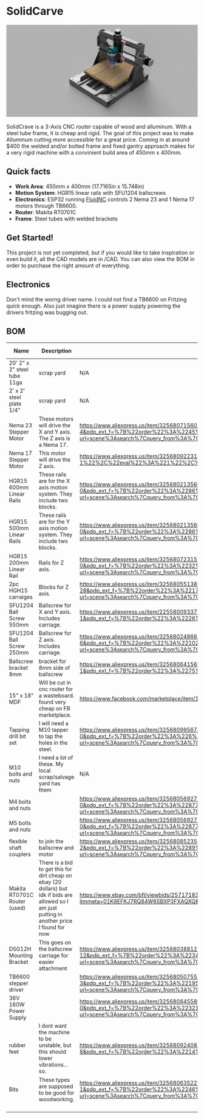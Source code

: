 # SolidCarve

![](https://github.com/eshaanmodi541/SolidCarve/blob/996ff6820cfa5047ebaaeb4d239864aec47d669c/CAD/CNC%20V1%20v3.png)

SolidCrave is a 3-Axis CNC router capable of wood and alluminum. With a steel tube frame, it is cheap and rigid. The goal of this project was to make Alluminum cutting more accessible for a great price. Coming in at around $400 the welded and/or bolted frame and fixed gantry approach makes for a very rigid machine with a convinient build area of 450mm x 400mm.

## Quick facts

* **Work Area**: 450mm x 400mm (17.7165in x 15.748in)
* **Motion System**: HGR15 linear rails with SFU1204 ballscrews
* **Electronics**: ESP32 running [FluidNC](https://github.com/bdring/FluidNC) controls 2 Nema 23 and 1 Nema 17 motors through TB6600.
* **Router**: Makita RT0701C
* **Frame**: Steel tubes with welded brackets

## Get Started!

This project is not yet completed, but if you would like to take inspiration or even build it, all the CAD models are in /CAD. You can also view the BOM in order to purchase the right amount of everything. 

## Electronics

Don't mind the worng driver name. I could not find a TB6600 on Fritzing quick enough. Also just imagine there is a power supply powering the drivers fritzing was bugging out.
![]()

## BOM

|Name                        |Description                                                                                                                                     |Link                                                                                                                                                                                                                                                                                                                                                                                                                                                                                                                                                                                                                                                                                                                                                     |Unit Price|Amount|Total |
|----------------------------|------------------------------------------------------------------------------------------------------------------------------------------------|---------------------------------------------------------------------------------------------------------------------------------------------------------------------------------------------------------------------------------------------------------------------------------------------------------------------------------------------------------------------------------------------------------------------------------------------------------------------------------------------------------------------------------------------------------------------------------------------------------------------------------------------------------------------------------------------------------------------------------------------------------|----------|------|------|
|20' 2" x 2" steel tube 11ga |scrap yard                                                                                                                                      |N/A                                                                                                                                                                                                                                                                                                                                                                                                                                                                                                                                                                                                                                                                                                                                                      |30        |1     |30    |
|2' x 2' steel plate 1/4"    |scrap yard                                                                                                                                      |N/A                                                                                                                                                                                                                                                                                                                                                                                                                                                                                                                                                                                                                                                                                                                                                      |15        |1     |15    |
|Nema 23 Stepper Motor       |These motors will drive the X and Y axis. The Z axis is a Nema 17.                                                                              |https://www.aliexpress.us/item/3256807156054385.html?spm=a2g0o.productlist.main.5.230f49JK49JKb5&algo_pvid=e405b600-67c0-404b-92b8-c12b775f8413&algo_exp_id=e405b600-67c0-404b-92b8-c12b775f8413-4&pdp_ext_f=%7B%22order%22%3A%2245%22%2C%22eval%22%3A%221%22%2C%22fromPage%22%3A%22search%22%7D&pdp_npi=6%40dis%21USD%2131.13%2123.33%21%21%2131.13%2123.33%21%402101fd6c17614235621012046e2751%2112000040341024266%21sea%21US%212885384607%21X%211%210%21n_tag%3A-29919%3Bd%3A7a2cc801%3Bm03_new_user%3A-29895%3BpisId%3A5000000190826415&curPageLogUid=1ZugifL4wLtP&utparam-url=scene%3Asearch%7Cquery_from%3A%7Cx_object_id%3A1005007342369137%7C_p_origin_prod%3A                                                                                   |23.33     |1     |23.33 |
|Nema 17 Stepper Motor       |This motor will drive the Z axis.                                                                                                               |https://www.aliexpress.us/item/3256809223184730.html?spm=a2g0o.productlist.main.16.73afKJUqKJUqEr&algo_pvid=9df6aeff-7932-46aa-b3da-1262762ab8a4&algo_exp_id=9df6aeff-7932-46aa-b3da-1262762ab8a4-15&pdp_ext_f=%7B%22order%22%3A%22-1%22%2C%22eval%22%3A%221%22%2C%22fromPage%22%3A%22search%22%7D&pdp_npi=6%40dis%21USD%2113.90%2113.20%21%21%2113.90%2113.20%21%402101d25f17614240842937816e5fed%2112000049010762722%21sea%21US%212885384607%21X%211%210%21n_tag%3A-29919%3Bd%3A7a2cc801%3Bm03_new_user%3A-29895&curPageLogUid=ZoDJaLagXyey&utparam-url=scene%3Asearch%7Cquery_from%3A%7Cx_object_id%3A1005009409499482%7C_p_origin_prod%3A                                                                                                            |13.2      |1     |13.2  |
|HGR15 600mm Linear Rails    |These rails are for the X axis motion system. They include two blocks.                                                                          |https://www.aliexpress.us/item/3256802135605944.html?spm=a2g0o.productlist.main.1.32642883iEcr8P&algo_pvid=551ac20b-b4fd-4346-8559-6b379feccfa0&algo_exp_id=551ac20b-b4fd-4346-8559-6b379feccfa0-0&pdp_ext_f=%7B%22order%22%3A%2286%22%2C%22eval%22%3A%221%22%2C%22fromPage%22%3A%22search%22%7D&pdp_npi=6%40dis%21USD%2169.99%2148.99%21%21%2169.99%2148.99%21%402101f4dc17614241852111655efd9f%2112000020076253720%21sea%21US%212885384607%21X%211%210%21n_tag%3A-29919%3Bd%3A7a2cc801%3Bm03_new_user%3A-29895&curPageLogUid=UzAIjEZK8Vem&utparam-url=scene%3Asearch%7Cquery_from%3A%7Cx_object_id%3A1005002321920696%7C_p_origin_prod%3A                                                                                                              |45.99     |1     |45.99 |
|HGR15 500mm Linear Rails    |These rails are for the Y axis motion system. They include two blocks.                                                                          |https://www.aliexpress.us/item/3256802135605944.html?spm=a2g0o.productlist.main.1.32642883iEcr8P&algo_pvid=551ac20b-b4fd-4346-8559-6b379feccfa0&algo_exp_id=551ac20b-b4fd-4346-8559-6b379feccfa0-0&pdp_ext_f=%7B%22order%22%3A%2286%22%2C%22eval%22%3A%221%22%2C%22fromPage%22%3A%22search%22%7D&pdp_npi=6%40dis%21USD%2169.99%2148.99%21%21%2169.99%2148.99%21%402101f4dc17614241852111655efd9f%2112000020076253720%21sea%21US%212885384607%21X%211%210%21n_tag%3A-29919%3Bd%3A7a2cc801%3Bm03_new_user%3A-29895&curPageLogUid=UzAIjEZK8Vem&utparam-url=scene%3Asearch%7Cquery_from%3A%7Cx_object_id%3A1005002321920696%7C_p_origin_prod%3A                                                                                                              |40        |1     |40    |
|HGR15 200mm Linear Rail     |Rails for Z axis.                                                                                                                               |https://www.aliexpress.us/item/3256807231570551.html?spm=a2g0o.productlist.main.1.3af1Ss8VSs8VZE&algo_pvid=c16633f9-0df3-4ee1-9045-fc043b156705&algo_exp_id=c16633f9-0df3-4ee1-9045-fc043b156705-0&pdp_ext_f=%7B%22order%22%3A%2232%22%2C%22eval%22%3A%221%22%2C%22fromPage%22%3A%22search%22%7D&pdp_npi=6%40dis%21USD%2113.29%215.49%21%21%2194.18%2138.90%21%402101c69b17614244798601278edbc1%2112000043245086672%21sea%21US%212885384607%21X%211%210%21n_tag%3A-29919%3Bd%3A7a2cc801%3Bm03_new_user%3A-29895%3BpisId%3A5000000190826415&curPageLogUid=YzeT7mCZ7kKl&utparam-url=scene%3Asearch%7Cquery_from%3A%7Cx_object_id%3A1005007417885303%7C_p_origin_prod%3A                                                                                    |5.49      |2     |10.98 |
|2pc HGH15 carraiges         |Blocks for Z axis.                                                                                                                              |https://www.aliexpress.us/item/3256805513804940.html?spm=a2g0o.productlist.main.31.5505jYw9jYw9de&algo_pvid=321bfa67-2f38-4018-91e9-e09a3223522b&algo_exp_id=321bfa67-2f38-4018-91e9-e09a3223522b-28&pdp_ext_f=%7B%22order%22%3A%2217%22%2C%22eval%22%3A%221%22%2C%22fromPage%22%3A%22search%22%7D&pdp_npi=6%40dis%21USD%219.89%215.93%21%21%2170.07%2142.04%21%402101ee6617614242870251394ea7c4%2112000034051157071%21sea%21US%212885384607%21X%211%210%21n_tag%3A-29919%3Bd%3A7a2cc801%3Bm03_new_user%3A-29895&curPageLogUid=KtT9E9kYgdcX&utparam-url=scene%3Asearch%7Cquery_from%3A%7Cx_object_id%3A1005005700119692%7C_p_origin_prod%3A                                                                                                              |5.93      |2     |11.86 |
|SFU1204 Ball Screw 550mm    |Ballscrew for X and Y axis. Includes carriage.                                                                                                  |https://www.aliexpress.us/item/2255800933770085.html?spm=a2g0o.productlist.main.2.2f55PKXbPKXbpc&algo_pvid=072fceac-d678-42d2-ad1a-494a9637eb7e&algo_exp_id=072fceac-d678-42d2-ad1a-494a9637eb7e-1&pdp_ext_f=%7B%22order%22%3A%2226%22%2C%22eval%22%3A%221%22%2C%22fromPage%22%3A%22search%22%7D&pdp_npi=6%40dis%21USD%2121.32%2115.99%21%21%2121.32%2115.99%21%40210328df17614245772582081e8d8d%2112000029163499694%21sea%21US%212885384607%21X%211%210%21n_tag%3A-29919%3Bd%3A7a2cc801%3Bm03_new_user%3A-29895&curPageLogUid=8jCOxQiP5AiG&utparam-url=scene%3Asearch%7Cquery_from%3A%7Cx_object_id%3A4001120084837%7C_p_origin_prod%3A                                                                                                                 |23.99     |2     |47.98 |
|SFU1204 Ball Screw 250mm    |Ballscrew for Z axis. Includes carriage.                                                                                                        |https://www.aliexpress.us/item/3256802486685399.html?spm=a2g0o.productlist.main.7.16cbfoaafoaaGZ&algo_pvid=c26ceaa0-5aee-4160-8e56-a98ccb4fc3b7&algo_exp_id=c26ceaa0-5aee-4160-8e56-a98ccb4fc3b7-6&pdp_ext_f=%7B%22order%22%3A%22102%22%2C%22eval%22%3A%221%22%2C%22fromPage%22%3A%22search%22%7D&pdp_npi=6%40dis%21USD%2112.71%218.26%21%21%2112.71%218.26%21%402101d83f17614246579328250ee642%2112000036673891875%21sea%21US%212885384607%21X%211%210%21n_tag%3A-29919%3Bd%3A7a2cc801%3Bm03_new_user%3A-29895&curPageLogUid=OST16f6T6tOh&utparam-url=scene%3Asearch%7Cquery_from%3A%7Cx_object_id%3A1005002673000151%7C_p_origin_prod%3A                                                                                                               |26.23     |1     |26.23 |
|Ballscrew bracket 8mm       |bracket for 8mm side of ballscrew                                                                                                               |https://www.aliexpress.us/item/3256806415698565.html?spm=a2g0o.productlist.main.2.7b53zUpezUpeXx&algo_pvid=06086790-254f-45b3-95ed-4b75f780570a&algo_exp_id=06086790-254f-45b3-95ed-4b75f780570a-1&pdp_ext_f=%7B%22order%22%3A%2275%22%2C%22eval%22%3A%221%22%2C%22fromPage%22%3A%22search%22%7D&pdp_npi=6%40dis%21USD%211.65%211.65%21%21%211.65%211.65%21%402101fd6c17614357423772453e26f4%2112000037788138131%21sea%21US%212885384607%21X%211%210%21n_tag%3A-29919%3Bd%3A7a2cc801%3Bm03_new_user%3A-29895&curPageLogUid=SNuCUD4H25bp&utparam-url=scene%3Asearch%7Cquery_from%3A%7Cx_object_id%3A1005006602013317%7C_p_origin_prod%3A                                                                                                                  |1.65      |3     |4.95  |
|15" x 18" MDF               |Will be cut in cnc router for a wasteboard. found very cheap on FB marketplace.                                                                 |https://www.facebook.com/marketplace/item/1571688714004802/?ref=search&referral_code=null&referral_story_type=post&tracking=browse_serp%3Aeb692f34-21ce-46a9-ada0-ddae626dfe8c                                                                                                                                                                                                                                                                                                                                                                                                                                                                                                                                                                           |1.5       |4.5   |6.75  |
|Tapping drill bit set       |I will need a M10 tapper to tap the holes in the steel.                                                                                         |https://www.aliexpress.us/item/3256809956746749.html?spm=a2g0o.productlist.main.1.4a90s8rIs8rIe6&algo_pvid=4dc19a08-78d6-47df-b4b7-0628c9353d3b&algo_exp_id=4dc19a08-78d6-47df-b4b7-0628c9353d3b-0&pdp_ext_f=%7B%22order%22%3A%226%22%2C%22eval%22%3A%221%22%2C%22fromPage%22%3A%22search%22%7D&pdp_npi=6%40dis%21USD%218.10%211.99%21%21%218.10%211.99%21%40210319b017614346518524918ea2b4%2112000051300260017%21sea%21US%212885384607%21X%211%210%21n_tag%3A-29919%3Bd%3A7a2cc801%3Bm03_new_user%3A-29895%3BpisId%3A5000000190826415&curPageLogUid=01nvyxRh9QR5&utparam-url=scene%3Asearch%7Cquery_from%3A%7Cx_object_id%3A1005010143061501%7C_p_origin_prod%3A                                                                                        |1.99      |1     |1.99  |
|M10 bolts and nuts          |I need a lot of these. My local scrap/salvage yard has them                                                                                     |N/A                                                                                                                                                                                                                                                                                                                                                                                                                                                                                                                                                                                                                                                                                                                                                      |5         |1     |5     |
|M4 bolts and nuts           |                                                                                                                                                |https://www.aliexpress.us/item/3256805692722422.html?spm=a2g0o.productlist.main.1.7e44SJXhSJXhom&algo_pvid=31f6e690-a240-4178-a614-45ce41931518&algo_exp_id=31f6e690-a240-4178-a614-45ce41931518-0&pdp_ext_f=%7B%22order%22%3A%228777%22%2C%22eval%22%3A%221%22%2C%22fromPage%22%3A%22search%22%7D&pdp_npi=6%40dis%21USD%212.17%211.92%21%21%212.17%211.92%21%402101e4c717615125693875141e2306%2112000034679037311%21sea%21US%212885384607%21X%211%210%21n_tag%3A-29919%3Bd%3A7a2cc801%3Bm03_new_user%3A-29895%3BpisId%3A5000000191253836&curPageLogUid=aVIkGEEZwtQU&utparam-url=scene%3Asearch%7Cquery_from%3A%7Cx_object_id%3A1005005879037174%7C_p_origin_prod%3A                                                                                     |1.99      |1     |1.99  |
|M5 bolts and nuts           |                                                                                                                                                |https://www.aliexpress.us/item/3256805692722422.html?spm=a2g0o.productlist.main.1.7e44SJXhSJXhom&algo_pvid=31f6e690-a240-4178-a614-45ce41931518&algo_exp_id=31f6e690-a240-4178-a614-45ce41931518-0&pdp_ext_f=%7B%22order%22%3A%228777%22%2C%22eval%22%3A%221%22%2C%22fromPage%22%3A%22search%22%7D&pdp_npi=6%40dis%21USD%212.17%211.92%21%21%212.17%211.92%21%402101e4c717615125693875141e2306%2112000034679037311%21sea%21US%212885384607%21X%211%210%21n_tag%3A-29919%3Bd%3A7a2cc801%3Bm03_new_user%3A-29895%3BpisId%3A5000000191253836&curPageLogUid=aVIkGEEZwtQU&utparam-url=scene%3Asearch%7Cquery_from%3A%7Cx_object_id%3A1005005879037174%7C_p_origin_prod%3A                                                                                     |1.74      |1     |1.74  |
|flexible shaft couplers     |to join the ballscrew and motor                                                                                                                 |https://www.aliexpress.us/item/3256808523574783.html?spm=a2g0o.productlist.main.3.34364AQH4AQHHR&algo_pvid=9a95b6a9-26af-4f88-8791-d68ad274ef1a&algo_exp_id=9a95b6a9-26af-4f88-8791-d68ad274ef1a-2&pdp_ext_f=%7B%22order%22%3A%2289%22%2C%22eval%22%3A%221%22%2C%22fromPage%22%3A%22search%22%7D&pdp_npi=6%40dis%21USD%2114.79%211.99%21%21%21104.82%2114.08%21%40210318a717614232486246837eef23%2112000046342938568%21sea%21US%212885384607%21X%211%210%21n_tag%3A-29919%3Bd%3A7a2cc801%3Bm03_new_user%3A-29895%3BpisId%3A5000000190826415&curPageLogUid=PxdiShzWzJE4&utparam-url=scene%3Asearch%7Cquery_from%3A%7Cx_object_id%3A1005008709889535%7C_p_origin_prod%3A                                                                                   |1.99      |1     |1.99  |
|Makita RT0701C Router (used)|There is a bid to get this for dirt cheap on ebay (20 dollars) but idk if bids are allowed so I am just putting in another price I found for now|https://www.ebay.com/bfl/viewbids/257171832182?item=257171832182&rt=nc&_trksid=p2349526.m145235.l2565,  https://www.ebay.com/itm/205675673835?itmmeta=01K8EFKJ7RQ84W6SBXP3FXAQXQ&hash=item2fe339b8eb:g:YDcAAeSw1w5ooQOu&itmprp=enc%3AAQAKAAAA4NHOg0D50eDiCdi%2FfP0r02vxDUjuFqSdUBpM19ojOi55CdLjhUGLBQO4a7N%2BtjMPwKFgiNGolN9KtKulDLkE6Y%2F%2BYoC8%2FMQvfJhbJU1FL%2FpZvFG7ysADOvYnH3%2FyLB9FW0HxqzFqMD8B%2FneX90RpFM87MsVdbGHv5Tz8wrSJa3hSYdveVDFYL%2FkJ3xWYu%2Fkt3KaeFx3AGshFfz3zhN1i8dlh0jnhVAIUXpyMj5V2qOWIYPNpvC4OHqDZChhF7988Jr3K0EflFGdw6kF26V3B7DwepYJsYdmG7gEtDxNGfO5N%7Ctkp%3ABFBMiqTOz8Nm                                                                                                                                                       |66.95     |1     |66.95 |
|DSG12H Mounting Bracket     |This goes on the ballscrew carriage for easier attachment                                                                                       |https://www.aliexpress.us/item/3256803881213391.html?spm=a2g0o.productlist.main.13.3811ssRpssRp34&algo_pvid=82a6addf-6c14-4924-a02e-c1dafc502978&algo_exp_id=82a6addf-6c14-4924-a02e-c1dafc502978-12&pdp_ext_f=%7B%22order%22%3A%2234%22%2C%22eval%22%3A%221%22%2C%22fromPage%22%3A%22search%22%7D&pdp_npi=6%40dis%21USD%216.49%210.99%21%21%216.49%210.99%21%4021030a6217614228524134911ebb37%2112000038255780244%21sea%21US%210%21ABX%211%210%21n_tag%3A-29910%3Bd%3A7a2cc801%3Bm03_new_user%3A-29895%3BpisId%3A5000000187461913&curPageLogUid=Qyuw3uaGjOx4&utparam-url=scene%3Asearch%7Cquery_from%3A%7Cx_object_id%3A1005004067528143%7C_p_origin_prod%3A                                                                                            |1.99      |1     |1.99  |
|TB6600 stepper driver       |                                                                                                                                                |https://www.aliexpress.us/item/3256805075535622.html?spm=a2g0o.productlist.main.4.bbc3TOgeTOgemw&aem_p4p_detail=202510260552193489894240222500003148588&algo_pvid=53faf676-7954-433a-9bd2-d2aef99c20c4&algo_exp_id=53faf676-7954-433a-9bd2-d2aef99c20c4-3&pdp_ext_f=%7B%22order%22%3A%22195%22%2C%22eval%22%3A%221%22%2C%22fromPage%22%3A%22search%22%7D&pdp_npi=6%40dis%21USD%217.65%214.21%21%21%2154.19%2129.80%21%402103128917614831391155086e6740%2112000032400237520%21sea%21US%212885384607%21X%211%210%21n_tag%3A-29919%3Bd%3A7a2cc801%3Bm03_new_user%3A-29895&curPageLogUid=XZGO8BDRe8Ft&utparam-url=scene%3Asearch%7Cquery_from%3A%7Cx_object_id%3A1005005261850374%7C_p_origin_prod%3A&search_p4p_id=202510260552193489894240222500003148588_1|4.21      |3     |12.63 |
|36V 160W Power Supply       |                                                                                                                                                |https://www.aliexpress.us/item/3256808455868424.html?spm=a2g0o.productlist.main.1.5d0fvqZ0vqZ0H7&algo_pvid=b74bfc16-ee21-47be-8381-61fae8999752&algo_exp_id=b74bfc16-ee21-47be-8381-61fae8999752-0&pdp_ext_f=%7B%22order%22%3A%22321%22%2C%22eval%22%3A%221%22%2C%22fromPage%22%3A%22search%22%7D&pdp_npi=6%40dis%21USD%2150.09%2116.75%21%21%21354.98%21118.66%21%402103180a17614835813072830e47a6%2112000046065773817%21sea%21US%212885384607%21X%211%210%21n_tag%3A-29919%3Bd%3A7a2cc801%3Bm03_new_user%3A-29895%3BpisId%3A5000000190826415&curPageLogUid=Cr5Sauv3igVC&utparam-url=scene%3Asearch%7Cquery_from%3A%7Cx_object_id%3A1005008642183176%7C_p_origin_prod%3A                                                                                |21.81     |1     |21.81 |
|rubber feet                 |I dont want the machine to be unstable, but this should lower vibrations... so.                                                                 |https://www.aliexpress.us/item/3256809240881639.html?spm=a2g0o.productlist.main.9.25e4GwYdGwYdMo&algo_pvid=78316061-2274-4f90-bc25-6f1ae998114f&algo_exp_id=78316061-2274-4f90-bc25-6f1ae998114f-8&pdp_ext_f=%7B%22order%22%3A%2214%22%2C%22eval%22%3A%221%22%2C%22fromPage%22%3A%22search%22%7D&pdp_npi=6%40dis%21USD%215.12%213.58%21%21%2136.19%2125.33%21%40210325a917615997779144272e6441%2112000049062009998%21sea%21US%212885384607%21X%211%210%21n_tag%3A-29919%3Bd%3A7a2cc801%3Bm03_new_user%3A-29895&curPageLogUid=zVoskvdx5RRE&utparam-url=scene%3Asearch%7Cquery_from%3A%7Cx_object_id%3A1005009427196391%7C_p_origin_prod%3A                                                                                                                |3.58      |1     |3.58  |
|Bits                        |These types are supposed to be good for woodworking.                                                                                            |https://www.aliexpress.us/item/3256806352232912.html?spm=a2g0o.productlist.main.2.6cd9XWRmXWRmAb&algo_pvid=800d4c14-3e8a-4f62-a8ed-0eda290c5e73&algo_exp_id=800d4c14-3e8a-4f62-a8ed-0eda290c5e73-1&pdp_ext_f=%7B%22order%22%3A%2246%22%2C%22eval%22%3A%221%22%2C%22fromPage%22%3A%22search%22%7D&pdp_npi=6%40dis%21USD%2123.19%213.79%21%21%21163.91%2126.84%21%402101e07217616785777566259e355f%2112000037578978515%21sea%21US%212885384607%21X%211%210%21n_tag%3A-29919%3Bd%3A7a2cc801%3Bm03_new_user%3A-29895%3BpisId%3A5000000190826415&curPageLogUid=LYyQ2FmpAjRj&utparam-url=scene%3Asearch%7Cquery_from%3A%7Cx_object_id%3A1005006538547664%7C_p_origin_prod%3A                                                                                   |3.79      |1     |3.79  |
|                            |                                                                                                                                                |                                                                                                                                                                                                                                                                                                                                                                                                                                                                                                                                                                                                                                                                                                                                                         |          |      |399.73|
